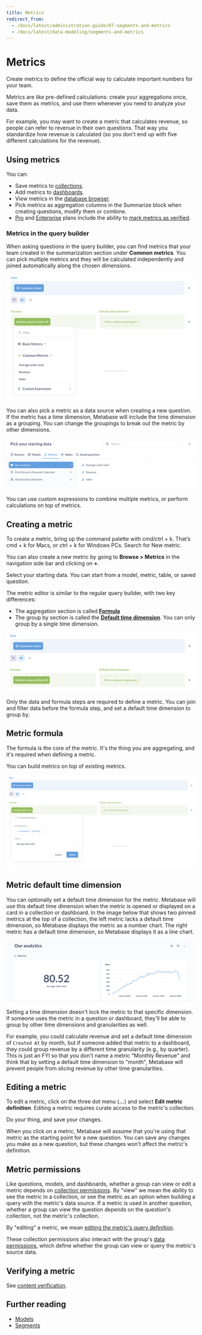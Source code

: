 ```yaml
---
title: Metrics
redirect_from:
  - /docs/latest/administration-guide/07-segments-and-metrics
  - /docs/latest/data-modeling/segments-and-metrics
---
```


# Metrics

Create metrics to define the official way to calculate important numbers for your team.

Metrics are like pre-defined calculations: create your aggregations once, save them as metrics, and use them whenever you need to analyze your data.

For example, you may want to create a metric that calculates revenue, so people can refer to revenue in their own questions. That way you standardize how revenue is calculated (so you don't end up with five different calculations for the revenue).

## Using metrics

You can:

- Save metrics to [collections](../exploration-and-organization/collections.md).
- Add metrics to [dashboards](../dashboards/introduction.md).
- View metrics in the [database browser](../exploration-and-organization/exploration.md#browse-your-databases).
- Pick metrics as aggregation columns in the Summarize block when creating questions, modify them or combine.
- [Pro](https://www.metabase.com/product/pro) and [Enterprise](https://www.metabase.com/product/enterprise) plans include the ability to [mark metrics as verified](../exploration-and-organization/content-verification.md).

### Metrics in the query builder

When asking questions in the query builder, you can find metrics that your team created in the summarization section under **Common metrics**. You can pick multiple metrics and they will be calculated independently and joined automatically along the chosen dimensions.

![Common metrics](./images/common-metrics.png)

You can also pick a metric as a data source when creating a new question. If the metric has a time dimension, Metabase will include the time dimension as a grouping. You can change the groupings to break out the metric by other dimensions.

![Metrics tab in the entity picker](./images/entity-picker-metrics-tab.png)

You can use custom expressions to combine multiple metrics, or perform calculations on top of metrics.

## Creating a metric

To create a metric, bring up the command palette with cmd/ctrl + k. That’s cmd + k for Macs, or ctrl + k for Windows PCs. Search for New metric.

You can also create a new metric by going to **Browse > Metrics** in the navigation side bar and clicking on **+**.

Select your starting data. You can start from a model, metric, table, or saved question.

The metric editor is similar to the regular query builder, with two key differences:

- The aggregation section is called [**Formula**](#metric-formula)
- The group by section is called the [**Default time dimension**](#metric-default-time-dimension). You can only group by a single time dimension.

![Formula](./images/formula.png)

Only the data and formula steps are required to define a metric. You can join and filter data before the formula step, and set a default time dimension to group by.

## Metric formula

The formula is the core of the metric. It's the thing you are aggregating, and it's required when defining a metric.

You can build metrics on top of existing metrics.

![Metric built on top of other metrics](./images/metrics-built-on-other-metrics.png)

## Metric default time dimension

You can optionally set a default time dimension for the metric. Metabase will use this default time dimension when the metric is opened or displayed on a card in a collection or dashboard. In the image below that shows two pinned metrics at the top of a collection, the left metric lacks a default time dimension, so Metabase displays the metric as a number chart. The right metric has a default time dimension, so Metabase displays it as a line chart.

![Pinned metrics](./images/pinned-metrics.png)

Setting a time dimension doesn't lock the metric to that specific dimension. If someone uses the metric in a question or dashboard, they'll be able to group by other time dimensions and granularities as well.

For example, you could calculate revenue and set a default time dimension of `Created At` by month, but if someone added that metric to a dashboard, they could group revenue by a different time granularity (e.g., by quarter). This is just an FYI so that you don't name a metric "Monthly Revenue" and think that by setting a default time dimension to "month", Metabase will prevent people from slicing revenue by other time granularities.

## Editing a metric

To edit a metric, click on the three dot menu (**...**) and select **Edit metric definition**. Editing a metric requires curate access to the metric's collection.

Do your thing, and save your changes.

When you click on a metric, Metabase will assume that you're using that metric as the starting point for a new question. You can save any changes you make as a new question, but these changes won't affect the metric's definition.

## Metric permissions

Like questions, models, and dashboards, whether a group can view or edit a metric depends on [collection permissions](../permissions/collections.md). By "view" we mean the ability to see the metric in a collection, or see the metric as an option when building a query with the metric's data source. If a metric is used in another question, whether a group can view the question depends on the question's collection, not the metric's collection.

By "editing" a metric, we mean [editing the metric's query definition](#editing-a-metric).

These collection permissions also interact with the group's [data permissions](../permissions/data.md), which define whether the group can view or query the metric's source data.

## Verifying a metric

See [content verification](../exploration-and-organization/content-verification.md).

## Further reading

- [Models](./models.md)
- [Segments](./segments.md)
